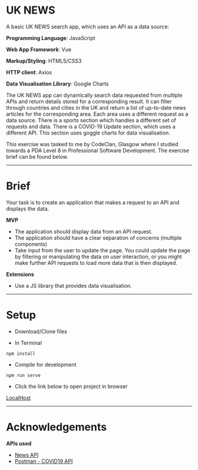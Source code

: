 # UK NEWS

A basic UK NEWS search app, which uses an API as a data source:

**Programming Language**: JavaScript

**Web App Framework**: Vue

**Markup/Styling**: HTML5/CSS3

**HTTP client**: Axios

**Data Visualisation Library**: Google Charts

The UK NEWS app can dynamically search data requested from multiple APIs and return details stored for a corresponding result. It can filter through countries and cities in the UK and return a list of up-to-date news articles for the corresponding area. Each area uses a different request as a data source. There is a sports section which handles a different set of requests and data. There is a COVID-19 Update section, which uses a different API. This section uses goggle charts for data visualisation.

This exercise was tasked to me by CodeClan, Glasgow where I studied towards a PDA Level 8 in Professional Software Development. The exercise brief can be found below.

---

# Brief

Your task is to create an application that makes a request to an API and displays the data.

**MVP**

- The application should display data from an API request.
- The application should have a clear separation of concerns (multiple components)
- Take input from the user to update the page. You could update the page by filtering or manipulating the data on user interaction, or you might make further API requests to load more data that is then displayed.

**Extensions**

- Use a JS library that provides data visualisation.

---

# Setup

- Download/Clone files

- In Terminal

```
npm install
```

- Compile for development

```
npm run serve
```

- Click the link below to open project in browser

[LocalHost](http://localhost:8080/)

---

# Acknowledgements

**APIs used**

- [News API](https://newsapi.org/)
- [Postman - COVID19 API](https://documenter.getpostman.com/view/10808728/SzS8rjbc?version=latest)
